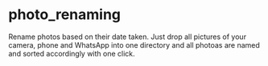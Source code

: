 # photo_renaming
Rename photos based on their date taken. Just drop all pictures of your camera, phone and WhatsApp into one directory and all photoas are named and sorted accordingly with one click.
